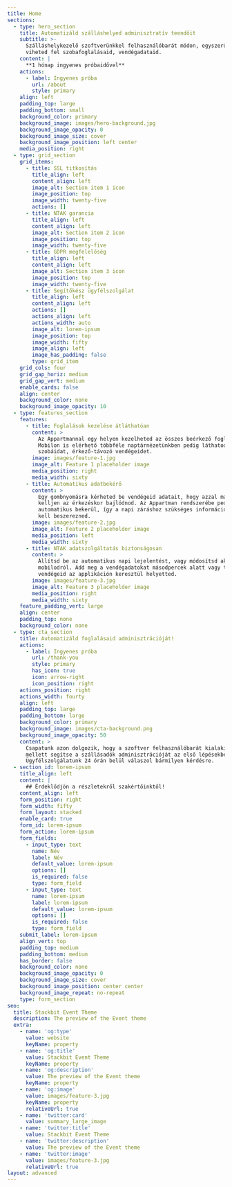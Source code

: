 ```yaml
---
title: Home
sections:
  - type: hero_section
    title: Automatizáld szálláshelyed adminisztratív teendőit
    subtitle: >-
      Szálláshelykezelő szoftverünkkel felhasználóbarát módon, egyszerűen
      viheted fel szobafoglalásaid, vendégadataid.
    content: |
      **1 hónap ingyenes próbaidővel**
    actions:
      - label: Ingyenes próba
        url: /about
        style: primary
    align: left
    padding_top: large
    padding_bottom: small
    background_color: primary
    background_image: images/hero-background.jpg
    background_image_opacity: 0
    background_image_size: cover
    background_image_position: left center
    media_position: right
  - type: grid_section
    grid_items:
      - title: SSL titkosítás
        title_align: left
        content_align: left
        image_alt: Section item 1 icon
        image_position: top
        image_width: twenty-five
        actions: []
      - title: NTAK garancia
        title_align: left
        content_align: left
        image_alt: Section item 2 icon
        image_position: top
        image_width: twenty-five
      - title: GDPR megfelelőség
        title_align: left
        content_align: left
        image_alt: Section item 3 icon
        image_position: top
        image_width: twenty-five
      - title: Segítőkész ügyfélszolgálat
        title_align: left
        content_align: left
        actions: []
        actions_align: left
        actions_width: auto
        image_alt: lorem-ipsum
        image_position: top
        image_width: fifty
        image_align: left
        image_has_padding: false
        type: grid_item
    grid_cols: four
    grid_gap_horiz: medium
    grid_gap_vert: medium
    enable_cards: false
    align: center
    background_color: none
    background_image_opacity: 10
  - type: features_section
    features:
      - title: Foglalások kezelése átláthatóan
        content: >
          Az Appartmannal egy helyen kezelheted az összes beérkező foglalásod.
          Mobilon is elérhető többféle naptárnézetünkben pedig láthatod szabad
          szobáidat, érkező-távozó vendégeidet.
        image: images/feature-1.jpg
        image_alt: Feature 1 placeholder image
        media_position: right
        media_width: sixty
      - title: Automatikus adatbekérő
        content: >
          Egy gombnyomásra kérheted be vendégeid adatait, hogy azzal már ne
          kelljen az érkezéskor bajlódnod. Az Appartman rendszerébe pedig
          automatikus bekerül, így a napi záráshoz szükséges információkat sem
          kell beszerezned.
        image: images/feature-2.jpg
        image_alt: Feature 2 placeholder image
        media_position: left
        media_width: sixty
      - title: NTAK adatszolgáltatás biztonságosan
        content: >
          Állítsd be az automatikus napi lejelentést, vagy módosítsd akár
          mobilodról. Add meg a vendégadatokat másodpercek alatt vagy tegyék meg
          vendégeid az applikáción keresztül helyetted.
        image: images/feature-3.jpg
        image_alt: Feature 3 placeholder image
        media_position: right
        media_width: sixty
    feature_padding_vert: large
    align: center
    padding_top: none
    background_color: none
  - type: cta_section
    title: Automatizáld foglalásaid adminisztrációját!
    actions:
      - label: Ingyenes próba
        url: /thank-you
        style: primary
        has_icon: true
        icon: arrow-right
        icon_position: right
    actions_position: right
    actions_width: fourty
    align: left
    padding_top: large
    padding_bottom: large
    background_color: primary
    background_image: images/cta-background.png
    background_image_opacity: 50
    content: >
      Csapatunk azon dolgozik, hogy a szoftver felhasználóbarát kialakítása
      mellett segítse a szállásadók adminisztrációját az első lépésekben is.
      Ügyfélszolgálatunk 24 órán belül válaszol bármilyen kérdésre.
  - section_id: lorem-ipsum
    title_align: left
    content: |
      ## Érdeklődjön a részletekről szakértőinktől!
    content_align: left
    form_position: right
    form_width: fifty
    form_layout: stacked
    enable_card: true
    form_id: lorem-ipsum
    form_action: lorem-ipsum
    form_fields:
      - input_type: text
        name: Név
        label: Név
        default_value: lorem-ipsum
        options: []
        is_required: false
        type: form_field
      - input_type: text
        name: lorem-ipsum
        label: lorem-ipsum
        default_value: lorem-ipsum
        options: []
        is_required: false
        type: form_field
    submit_label: lorem-ipsum
    align_vert: top
    padding_top: medium
    padding_bottom: medium
    has_border: false
    background_color: none
    background_image_opacity: 0
    background_image_size: cover
    background_image_position: center center
    background_image_repeat: no-repeat
    type: form_section
seo:
  title: Stackbit Event Theme
  description: The preview of the Event theme
  extra:
    - name: 'og:type'
      value: website
      keyName: property
    - name: 'og:title'
      value: Stackbit Event Theme
      keyName: property
    - name: 'og:description'
      value: The preview of the Event theme
      keyName: property
    - name: 'og:image'
      value: images/feature-3.jpg
      keyName: property
      relativeUrl: true
    - name: 'twitter:card'
      value: summary_large_image
    - name: 'twitter:title'
      value: Stackbit Event Theme
    - name: 'twitter:description'
      value: The preview of the Event theme
    - name: 'twitter:image'
      value: images/feature-3.jpg
      relativeUrl: true
layout: advanced
---
```

